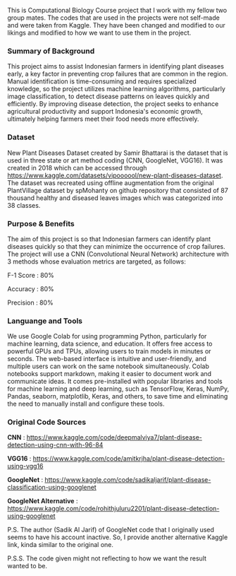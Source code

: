 This is Computational Biology Course project that I work with my fellow two group mates. The codes that are used in the projects were not self-made and were taken from Kaggle. They have been changed and modified to our likings and modified to how we want to use them in the project.

### **Summary of Background**

This project aims to assist Indonesian farmers in identifying plant diseases early, a key factor in preventing crop failures that are common in the region. Manual identification is time-consuming and requires specialized knowledge, so the project utilizes machine learning algorithms, particularly image classification, to detect disease patterns on leaves quickly and efficiently. By improving disease detection, the project seeks to enhance agricultural productivity and support Indonesia's economic growth, ultimately helping farmers meet their food needs more effectively.

### Dataset

New Plant Diseases Dataset created by Samir Bhattarai is the dataset that is used in three state or art method coding (CNN, GoogleNet, VGG16). It was created in 2018 which can be accessed through https://www.kaggle.com/datasets/vipoooool/new-plant-diseases-dataset. The dataset was recreated using offline augmentation from the original PlantVillage dataset by spMohanty on github repository that consisted of 87 thousand healthy and diseased leaves images which was categorized into 38 classes.

### Purpose & Benefits

The aim of this project is so that Indonesian farmers can identify plant diseases quickly so that they can minimize the occurrence of crop failures. The project will use a CNN (Convolutional Neural Network) architecture with 3 methods whose evaluation metrics are targeted, as follows:

F-1 Score : 80%

Accuracy : 80%

Precision : 80%

### Languange and Tools

We use Google Colab for using programming Python, particularly for machine learning, data science, and education. It offers free access to powerful GPUs and TPUs, allowing users to train models in minutes or seconds. The web-based interface is intuitive and user-friendly, and multiple users can work on the same notebook simultaneously. Colab notebooks support markdown, making it easier to document work and communicate ideas. It comes pre-installed with popular libraries and tools for machine learning and deep learning, such as TensorFlow, Keras, NumPy, Pandas, seaborn, matplotlib, Keras, and others, to save time and eliminating the need to manually install and configure these tools.

### Original Code Sources

**CNN** : https://www.kaggle.com/code/deepmalviya7/plant-disease-detection-using-cnn-with-96-84

**VGG16** : https://www.kaggle.com/code/amitkrjha/plant-disease-detection-using-vgg16

**GoogleNet** : https://www.kaggle.com/code/sadikaljarif/plant-disease-classification-using-googlenet 

**GoogleNet Alternative** : https://www.kaggle.com/code/rohithjuluru2201/plant-disease-detection-using-googlenet

P.S. The author (Sadik Al Jarif) of GoogleNet code that I originally used seems to have his account inactive. So, I provide another alternative Kaggle link, kinda similar to the original one.

P.S.S. The code given might not reflecting to how we want the result wanted to be. 

